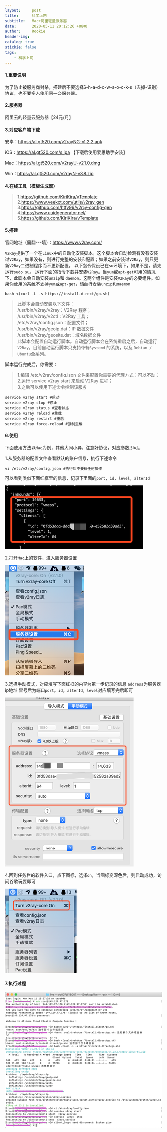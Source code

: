 ```yaml
---
layout:     post
title:      科学上网
subtitle:  	Mac+阿里轻量服务器
date:       2020-05-11 20:12:26 +0800
author:     Rookie
header-img: 
catalog: true
stickie: false
tags:
    - 科学上网
---
```



#### 1.重要说明

为了防止被服务商封杀，搭建后不要选择S-h-a-d-o-w-s-o-c-k-s（去掉-识别）协议，也不要多人使用同一台服务器。

#### 2.服务器

阿里云的轻量云服务器【24元/月】


#### 3.对应客户端下载

安卓：https://al.gt520.com/v2rayNG-v1.2.2.apk

iOS：https://al.gt520.com/s.ipa   【下载后使用爱思助手安装】

Mac：https://al.gt520.com/v2rayU-v2.1.0.dmg

Win：https://al.gt520.com/v2rayN-v3.8.zip

#### 4.在线工具（模板生成器）

>1.https://github.com/KiriKira/vTemplate  
2.https://www.veekxt.com/utils/v2ray_gen  
3.https://github.com/htfy96/v2ray-config-gen  
4.https://www.uuidgenerator.net/  
5.https://github.com/KiriKira/vTemplate  

#### 5.搭建
官网地址（需翻---墙）：https://www.v2ray.com/

`V2Ray`提供了一个在`Linux`中的自动化安装脚本。这个脚本会自动检测有没有安装过`V2Ray`，如果没有，则进行完整的安装和配置；如果之前安装过`V2Ray`，则只更新`V2Ray`二进制程序而不更新配置。
以下指令假设已在`su`环境下，如果不是，请先运行`sudo su`。
运行下面的指令下载并安装`V2Ray`。当`yum`或`apt-get`可用的情况下，此脚本会自动安装`unzip`和 `daemon`。这两个组件是安装`V2Ray`的必要组件。如果你使用的系统不支持`yum`或`apt-get`，请自行安装`unzip`和`daemon`

```
bash <(curl -L -s https://install.direct/go.sh)
```

>此脚本会自动安装以下文件：  
/usr/bin/v2ray/v2ray：V2Ray 程序；  
/usr/bin/v2ray/v2ctl：V2Ray 工具；  
/etc/v2ray/config.json：配置文件；  
/usr/bin/v2ray/geoip.dat：IP 数据文件  
/usr/bin/v2ray/geosite.dat：域名数据文件  
此脚本会配置自动运行脚本。自动运行脚本会在系统重启之后，自动运行`V2Ray`。目前自动运行脚本只支持带有`Systemd` 的系统，以及 `Debian / Ubuntu`全系列。  

脚本运行完成后，你需要：

>1.编辑 /etc/v2ray/config.json 文件来配置你需要的代理方式；可以不动；  
2.运行 service v2ray start 来启动 V2Ray 进程；  
3.之后可以使用下述命令控制该服务  

```
service v2ray start #启动
service v2ray stop #停止
service v2ray status #查看状态
service v2ray reload #重载
service v2ray restart #重启
service v2ray force-reload #强制重载
```

#### 6.使用
下面使用方法以`Mac`为例，其他大同小异，注意好协议，对应参数即可。

1.从服务器的配置文件查看默认的账户信息，执行下述命令

```
vi /etc/v2ray/config.json #执行后不要有任何操作
```
可以看到类似下面红框里的信息，记录下里面的`port`，`id`，`level`，`alterId`

![项目1](/img/20200511/1.png)

2.打开`Mac`上的软件，进入服务器设置

![项目2](/img/20200511/2.png)

3.选择手动模式，对应填写下面红框的内容为第一步记录的信息
`address`为服务器ip地址 冒号后为端口`port`。`id`，`alterId`，`level`对应填写完后即可

![项目3](/img/20200511/3.png)

4.回到任务栏的软件入口，点下图标，选择`on`，当图标变深色后，则启动成功，访问谷歌玩耍即可

![项目4](/img/20200511/4.png)

#### 7.执行过程

![项目5](/img/20200511/5.png)






